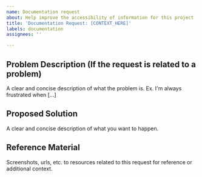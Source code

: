 ```yaml
---
name: Documentation request
about: Help improve the accessibility of information for this project
title: 'Documentation Request: [CONTEXT_HERE]'
labels: documentation
assignees: ''

---
```


## Problem Description (If the request is related to a problem)
A clear and concise description of what the problem is. Ex. I'm always frustrated when [...]

## Proposed Solution
A clear and concise description of what you want to happen.

## Reference Material
Screenshots, urls, etc. to resources related to this request for reference or additional context.
